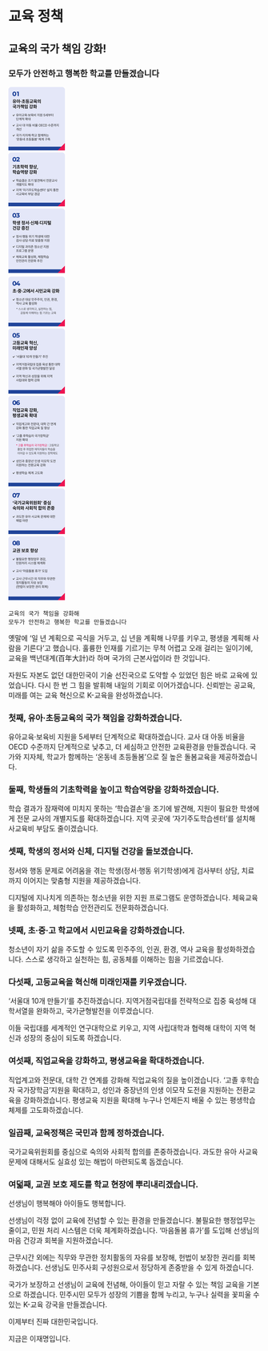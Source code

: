 # 교육 정책

## 교육의 국가 책임 강화!
### 모두가 안전하고 행복한 학교를 만들겠습니다

![공약 이미지](027.jpeg)

```
교육의 국가 책임을 강화해
모두가 안전하고 행복한 학교를 만들겠습니다
```

옛말에 ‘일 년 계획으로 곡식을 거두고, 십 년을 계획해 나무를 키우고, 평생을 계획해 사람을 기른다’고 했습니다. 훌륭한 인재를 기르기는
무척 어렵고 오래 걸리는 일이기에, 교육을 백년대계(百年大計)라 하며 국가의 근본사업이라 한 것입니다.

자원도 자본도 없던 대한민국이 기술 선진국으로 도약할 수 있었던 힘은 바로 교육에 있었습니다. 다시 한 번 그 힘을 발휘해 내일의 기회로
이어가겠습니다. 신뢰받는 공교육, 미래를 여는 교육 혁신으로 K-교육을 완성하겠습니다.

### 첫째, 유아·초등교육의 국가 책임을 강화하겠습니다.

유아교육‧보육비 지원을 5세부터 단계적으로 확대하겠습니다. 교사 대 아동 비율을 OECD 수준까지 단계적으로 낮추고, 더 세심하고
안전한 교육환경을 만들겠습니다. 국가와 지자체, 학교가 함께하는 ‘온동네 초등돌봄’으로 질 높은 돌봄교육을 제공하겠습니다.

### 둘째, 학생들의 기초학력을 높이고 학습역량을 강화하겠습니다.

학습 결과가 잠재력에 미치지 못하는 ‘학습결손’을 조기에 발견해, 지원이 필요한 학생에게 전문 교사의 개별지도를 확대하겠습니다. 지역
곳곳에 ‘자기주도학습센터’를 설치해 사교육비 부담도 줄이겠습니다.

### 셋째, 학생의 정서와 신체, 디지털 건강을 돌보겠습니다.

정서와 행동 문제로 어려움을 겪는 학생(정서‧행동 위기학생)에게 검사부터 상담, 치료까지 이어지는 맞춤형 지원을 제공하겠습니다.

디지털에 지나치게 의존하는 청소년을 위한 지원 프로그램도 운영하겠습니다. 체육교육을 활성화하고, 체험학습 안전관리도
전문화하겠습니다.

### 넷째, 초·중·고 학교에서 시민교육을 강화하겠습니다.

청소년이 자기 삶을 주도할 수 있도록 민주주의, 인권, 환경, 역사 교육을 활성화하겠습니다. 스스로 생각하고 실천하는 힘, 공동체를
이해하는 힘을 기르겠습니다.

### 다섯째, 고등교육을 혁신해 미래인재를 키우겠습니다.

‘서울대 10개 만들기’를 추진하겠습니다. 지역거점국립대를 전략적으로 집중 육성해 대학서열을 완화하고, 국가균형발전을 이루겠습니다.

이들 국립대를 세계적인 연구대학으로 키우고, 지역 사립대학과 협력해 대학이 지역 혁신과 성장의 중심이 되도록 하겠습니다.

### 여섯째, 직업교육을 강화하고, 평생교육을 확대하겠습니다.

직업계고와 전문대, 대학 간 연계를 강화해 직업교육의 질을 높이겠습니다. ‘고졸 후학습자 국가장학금’지원을 확대하고, 성인과 중장년의
인생 이모작 도전을 지원하는 전환교육을 강화하겠습니다. 평생교육 지원을 확대해 누구나 언제든지 배울 수 있는 평생학습 체제를
고도화하겠습니다.

### 일곱째, 교육정책은 국민과 함께 정하겠습니다.

국가교육위원회를 중심으로 숙의와 사회적 합의를 존중하겠습니다. 과도한 유아 사교육 문제에 대해서도 실효성 있는 해법이 마련되도록
돕겠습니다.

### 여덟째, 교권 보호 제도를 학교 현장에 뿌리내리겠습니다.

선생님이 행복해야 아이들도 행복합니다.

선생님이 걱정 없이 교육에 전념할 수 있는 환경을 만들겠습니다. 불필요한 행정업무는 줄이고, 민원 처리 시스템은 더욱
체계화하겠습니다. ‘마음돌봄 휴가’를 도입해 선생님의 마음 건강과 회복을 지원하겠습니다.

근무시간 외에는 직무와 무관한 정치활동의 자유를 보장해, 헌법이 보장한 권리를 회복하겠습니다. 선생님도 민주사회 구성원으로서
정당하게 존중받을 수 있게 하겠습니다.

국가가 보장하고 선생님이 교육에 전념해, 아이들이 믿고 자랄 수 있는 책임 교육을 기본으로 하겠습니다. 민주시민 모두가 성장의 기쁨을
함께 누리고, 누구나 실력을 꽃피울 수 있는 K-교육 강국을 만들겠습니다.

이제부터 진짜 대한민국입니다.

지금은 이재명입니다.